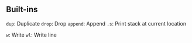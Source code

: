## Built-ins

`dup`: Duplicate
`drop`: Drop
`append`: Append
`.s`: Print stack at current location

`w`: Write
`wl`: Write line

